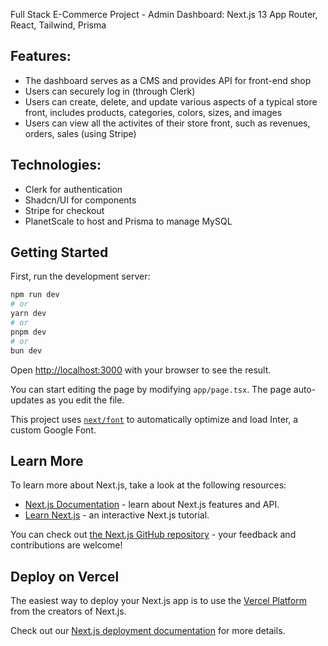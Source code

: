 Full Stack E-Commerce Project - Admin Dashboard: Next.js 13 App Router, React, Tailwind, Prisma

## Features:

- The dashboard serves as a CMS and provides API for front-end shop
- Users can securely log in (through Clerk)
- Users can create, delete, and update various aspects of a typical store front, includes products, categories, colors, sizes, and images
- Users can view all the activites of their store front, such as revenues, orders, sales (using Stripe)

## Technologies: 

- Clerk for authentication
- Shadcn/UI for components
- Stripe for checkout
- PlanetScale to host and Prisma to manage MySQL

## Getting Started

First, run the development server:

```bash
npm run dev
# or
yarn dev
# or
pnpm dev
# or
bun dev
```

Open [http://localhost:3000](http://localhost:3000) with your browser to see the result.

You can start editing the page by modifying `app/page.tsx`. The page auto-updates as you edit the file.

This project uses [`next/font`](https://nextjs.org/docs/basic-features/font-optimization) to automatically optimize and load Inter, a custom Google Font.

## Learn More

To learn more about Next.js, take a look at the following resources:

- [Next.js Documentation](https://nextjs.org/docs) - learn about Next.js features and API.
- [Learn Next.js](https://nextjs.org/learn) - an interactive Next.js tutorial.

You can check out [the Next.js GitHub repository](https://github.com/vercel/next.js/) - your feedback and contributions are welcome!

## Deploy on Vercel

The easiest way to deploy your Next.js app is to use the [Vercel Platform](https://vercel.com/new?utm_medium=default-template&filter=next.js&utm_source=create-next-app&utm_campaign=create-next-app-readme) from the creators of Next.js.

Check out our [Next.js deployment documentation](https://nextjs.org/docs/deployment) for more details.
